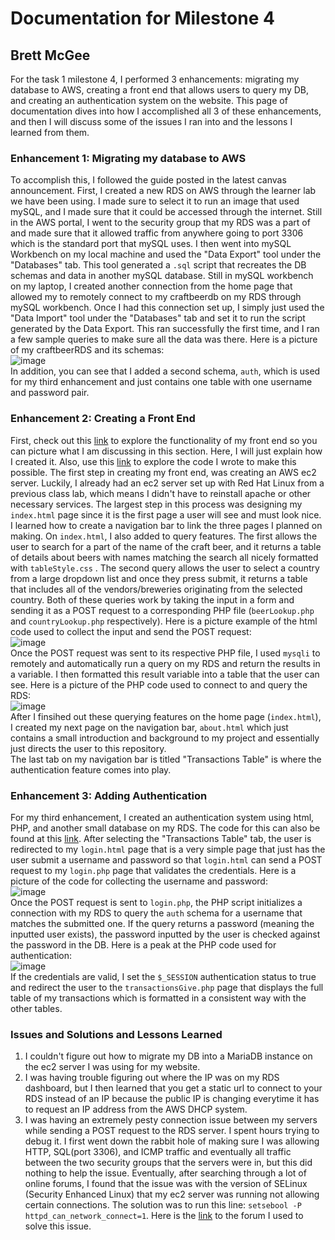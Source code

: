 # Documentation for Milestone 4
## Brett McGee

For the task 1 milestone 4, I performed 3 enhancements: migrating my database to AWS, creating a front end that allows users to query my DB, and creating an authentication system on the website. This page of documentation dives into how I accomplished all 3 of these enhancements, and then I will discuss some of the issues I ran into and the lessons I learned from them. <br>
### Enhancement 1: Migrating my database to AWS
To accomplish this, I followed the guide posted in the latest canvas announcement. First, I created a new RDS on AWS through the learner lab we have been using. I made sure to select it to run an image that used mySQL, and I made sure that it could be accessed through the internet. Still in the AWS portal, I went to the security group that my RDS was a part of and made sure that it allowed traffic from anywhere going to port 3306 which is the standard port that mySQL uses. I then went into mySQL Workbench on my local machine and used the "Data Export" tool under the "Databases" tab. This tool generated a `.sql` script that recreates the DB schemas and data in another mySQL database. Still in mySQL workbench on my laptop, I created another connection from the home page that allowed my to remotely connect to my craftbeerdb on my RDS through mySQL workbench. Once I had this connection set up, I simply just used the "Data Import" tool under the "Databases" tab and set it to run the script generated by the Data Export. This ran successfully the first time, and I ran a few sample queries to make sure all the data was there. Here is a picture of my craftbeerRDS and its schemas: <br> ![image](https://github.com/bmcgee9/craftBeerSalesDB/assets/102620872/fa0db86f-7313-4445-99eb-578a90122692) <br> In addition, you can see that I added a second schema, `auth`, which is used for my third enhancement and just contains one table with one username and password pair.


### Enhancement 2: Creating a Front End
First, check out this [link](enhancement.md) to explore the functionality of my front end so you can picture what I am discussing in this section. Here, I will just explain how I created it. Also, use this [link](html_CSS_PHP_Files/) to explore the code I wrote to make this possible. The first step in creating my front end, was creating an AWS ec2 server. Luckily, I already had an ec2 server set up with Red Hat Linux from a previous class lab, which means I didn't have to reinstall apache or other necessary services. The largest step in this process was designing my `index.html` page since it is the first page a user will see and must look nice. I learned how to create a navigation bar to link the three pages I planned on making. On `index.html`, I also added to query features. The first allows the user to search for a part of the name of the craft beer, and it returns a table of details about beers with names matching the search all nicely formatted with `tableStyle.css` . The second query allows the user to select a country from a large dropdown list and once they press submit, it returns a table that includes all of the vendors/breweries originating from the selected country. Both of these queries work by taking the input in a form and sending it as a POST request to a corresponding PHP file (`beerLookup.php` and `countryLookup.php` respectively). Here is a picture example of the html code used to collect the input and send the POST request: <br> ![image](https://github.com/bmcgee9/craftBeerSalesDB/assets/102620872/c2d001b8-48ef-4c86-ab06-38672f96e834) <br>
Once the POST request was sent to its respective PHP file, I used `mysqli` to remotely and automatically run a query on my RDS and return the results in a variable. I then formatted this result variable into a table that the user can see. Here is a picture of the PHP code used to connect to and query the RDS: <br> ![image](https://github.com/bmcgee9/craftBeerSalesDB/assets/102620872/24d9a9b6-ddef-4c03-a421-2deb6daeb257) <br>
After I finsihed out these querying features on the home page (`index.html`), I created my next page on the navigation bar, `about.html` which just contains a small introduction and background to my project and essentially just directs the user to this repository.<br>
The last tab on my navigation bar is titled "Transactions Table" is where the authentication feature comes into play.

### Enhancement 3: Adding Authentication
For my third enhancement, I created an authentication system using html, PHP, and another small database on my RDS. The code for this can also be found at this [link](html_CSS_PHP_Files/). After selecting the "Transactions Table" tab, the user is redirected to my `login.html` page that is a very simple page that just has the user submit a username and password so that `login.html` can send a POST request to my `login.php` page that validates the credentials. Here is a picture of the code for collecting the username and password: <br> ![image](https://github.com/bmcgee9/craftBeerSalesDB/assets/102620872/d1e9c48b-5e40-4817-81ec-1a86048d7824) <br>
Once the POST request is sent to `login.php`, the PHP script initializes a connection with my RDS to query the `auth` schema for a username that matches the submitted one. If the query returns a password (meaning the inputted user exists), the password inputted by the user is checked against the password in the DB. Here is a peak at the PHP code used for authentication: <br> ![image](https://github.com/bmcgee9/craftBeerSalesDB/assets/102620872/df66451b-25b5-41b7-b340-7f1c70db2e04) <br>
If the credentials are valid, I set the `$_SESSION` authentication status to true and redirect the user to the `transactionsGive.php` page that displays the full table of my transactions which is formatted in a consistent way with the other tables. 


### Issues and Solutions and Lessons Learned
1. I couldn't figure out how to migrate my DB into a MariaDB instance on the ec2 server I was using for my website.
2. I was having trouble figuring out where the IP was on my RDS dashboard, but I then learned that you get a static url to connect to your RDS instead of an IP because the public IP is changing everytime it has to request an IP address from the AWS DHCP system.
3. I was having an extremely pesty connection issue between my servers while sending a POST request to the RDS server. I spent hours trying to debug it.
   I first went down the rabbit hole of making sure I was allowing HTTP, SQL(port 3306), and ICMP traffic and eventually all traffic between the two security groups that the servers were in, but this did nothing to help the issue.
   Eventually, after searching through a lot of online forums, I found that the issue was with the version of SELinux (Security Enhanced Linux) that my ec2 server was running not allowing certain connections.
   The solution was to run this line: `setsebool -P httpd_can_network_connect=1`. Here is the [link](https://stackoverflow.com/questions/3407281/mysqli-connect-problem) to the forum I used to solve this issue.
